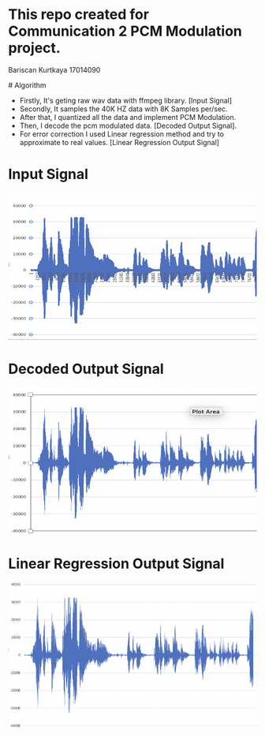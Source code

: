 # This repo created for Communication 2 PCM Modulation project.

Bariscan Kurtkaya
17014090

# Algorithm

- Firstly, It's geting raw wav data with ffmpeg library. [Input Signal]
- Secondly, It samples the 40K HZ data with 8K Samples per/sec.
- After that, I quantized all the data and implement PCM Modulation.
- Then, I decode the pcm modulated data. [Decoded Output Signal].
- For error correction I used Linear regression method and try to approximate to real values. [Linear Regression Output Signal]

# Input Signal

<img src="./Data/inputSignal.png" alt="Input Signal" width="600" height="300">

# Decoded Output Signal

<img src="./Data/decodedOutputSignal.png" alt="Decoded Signal" width="600" height="300">

# Linear Regression Output Signal

<img src="./Data/linearRegressionOutputSignal.png" alt="Linear Regression Signal" width="600" height="300">
